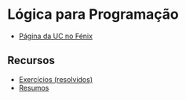 # Lógica para Programação

- [Página da UC no Fénix](https://fenix.tecnico.ulisboa.pt/disciplinas/LP564511132646/2020-2021/2-semestre)

## Recursos

- [Exercícios (resolvidos)](https://drive.google.com/file/d/1IbxAfAji2WZxDuACSsGEME5vQDQyjPne/view)
- [Resumos](https://drive.google.com/file/d/1yGAZiPmAqrBcZ02TPXNlIgw5VRAZBz2A/view?usp=sharing)
